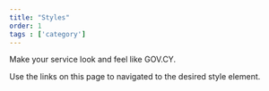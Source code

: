 ```yaml
---
title: "Styles"
order: 1
tags : ['category']
---
```

Make your service look and feel like GOV.CY.

Use the links on this page to navigated to the desired style element.
